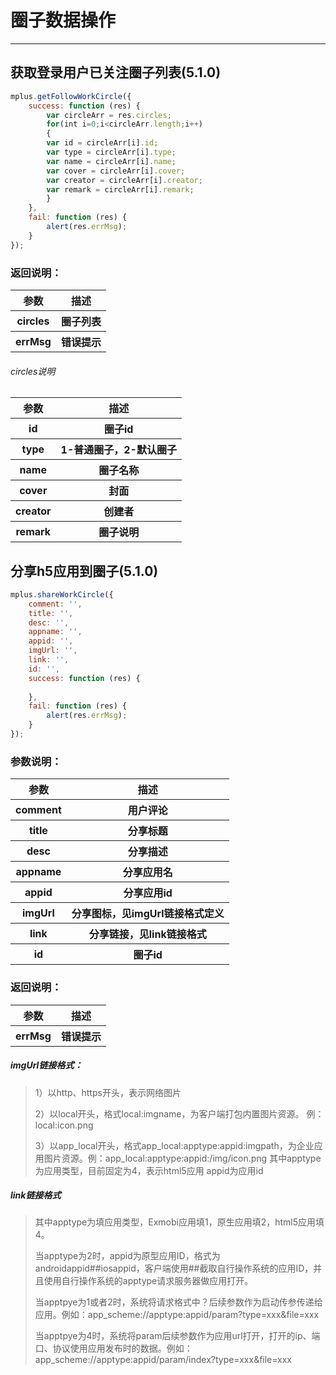 # 圈子数据操作

---
<h2 id="cid_0">获取登录用户已关注圈子列表(5.1.0)</h2>

```JavaScript
mplus.getFollowWorkCircle({
    success: function (res) {
        var circleArr = res.circles;
        for(int i=0;i<circleArr.length;i++)
        {
        var id = circleArr[i].id;
        var type = circleArr[i].type; 
        var name = circleArr[i].name; 
        var cover = circleArr[i].cover; 
        var creator = circleArr[i].creator;
        var remark = circleArr[i].remark;
        }
    },
	fail: function (res) {
        alert(res.errMsg);
    }
});


```
### 返回说明：

<table>
  <tr>
    <th>参数</th>
    <th>描述</th>
  </tr>
  <tr>
    <th>circles</th>
    <th>圈子列表</th>
  </tr>
  <tr>
    <th>errMsg</th>
    <th>错误提示</th>
  </tr>
</table>

###### circles说明

<table>
  <tr>
    <th>参数</th>
    <th>描述</th>
  </tr>
  <tr>
    <th>id</th>
    <th>圈子id</th>
  </tr>
  <tr>
    <th>type</th>
    <th>1-普通圈子，2-默认圈子</th>
  </tr>
    <tr>
    <th>name</th>
    <th>圈子名称</th>
  </tr>
  <tr>
    <th>cover</th>
    <th>封面</th>
  </tr>
    <tr>
    <th>creator</th>
    <th>创建者</th>
  </tr>
  <tr>
    <th>remark</th>
    <th>圈子说明</th>
  </tr>
</table>

<h2 id="cid_0">分享h5应用到圈子(5.1.0)</h2>

```JavaScript
mplus.shareWorkCircle({
    comment: '',
    title: '',
    desc: '',
    appname: '',
    appid: '',
    imgUrl: '',
    link: '',
    id: '',
    success: function (res) {
            
    },
    fail: function (res) {
        alert(res.errMsg);
    }
});

```
### 参数说明：

<table>
  <tr>
    <th>参数</th>
    <th>描述</th>
  </tr>
  <tr>
    <th>comment</th>
    <th>用户评论</th>
  </tr>
  <tr>
    <th>title</th>
    <th>分享标题</th>
  </tr>
    <tr>
    <th>desc</th>
    <th>分享描述</th>
  </tr>
  <tr>
    <th>appname</th>
    <th>分享应用名</th>
  </tr>
    <tr>
    <th>appid</th>
    <th>分享应用id</th>
  </tr>
  <tr>
    <th>imgUrl</th>
    <th>分享图标，见imgUrl链接格式定义</th>
  </tr>
    <tr>
    <th>link</th>
    <th>分享链接，见link链接格式</th>
  </tr>
  <tr>
    <th>id</th>
    <th>圈子id</th>
  </tr>
</table>

### 返回说明：
<table>
  <tr>
    <th>参数</th>
    <th>描述</th>
  </tr>
  <tr>
    <th>errMsg</th>
    <th>错误提示</th>
  </tr>
</table>  


##### imgUrl链接格式：

>1）以http、https开头，表示网络图片
>
>2）以local开头，格式local:imgname，为客户端打包内置图片资源。
例：local:icon.png
>
>3）以app_local开头，格式app_local:apptype:appid:imgpath，为企业应用图片资源。例：app_local:apptype:appid:/img/icon.png
其中apptype为应用类型，目前固定为4，表示html5应用
appid为应用id
>

##### link链接格式
>其中apptype为填应用类型，Exmobi应用填1，原生应用填2，html5应用填4。
>
>当apptype为2时，appid为原型应用ID，格式为androidappid##iosappid，客户端使用##截取自行操作系统的应用ID，并且使用自行操作系统的apptype请求服务器做应用打开。
>
>当apptpye为1或者2时，系统将请求格式中？后续参数作为启动传参传递给应用。例如：app_scheme://apptype:appid/param?type=xxx&file=xxx
>
>当apptpye为4时，系统将param后续参数作为应用url打开，打开的ip、端口、协议使用应用发布时的数据。例如：app_scheme://apptype:appid/param/index?type=xxx&file=xxx
>